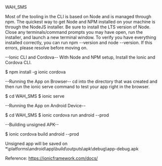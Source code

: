 WAH_SMS

  Most of the tooling in the CLI is based on Node and is managed through npm. The quickest way to get Node and NPM installed on your machine is through the NodeJS installer. Be sure to install the LTS version of Node. Close any terminals/command prompts you may have open, run the installer, and launch a new terminal window. To verify you have everything installed correctly, you can run npm --version and node --version. If this errors, please resolve before moving on.

--Ionic CLI and Cordova--
  With Node and NPM setup, Install the Ionic and Cordova CLI.

  $ npm install -g ionic cordova

--Running the App on Browser--
  cd into the directory that was created and then run the ionic serve command to test your app right in the browser.
  
  $ cd WAH_SMS
  $ ionic serve
  
--Running the App on Android Device--
  
  $ cd WAH_SMS
  $ ionic cordova run android --prod

--Building unsigned APK--
  
  $ ionic cordova build android --prod
  
  Unsigned app will be saved on *\platforms\android\app\build\outputs\apk\debug\app-debug.apk
  
  Reference: https://ionicframework.com/docs/

